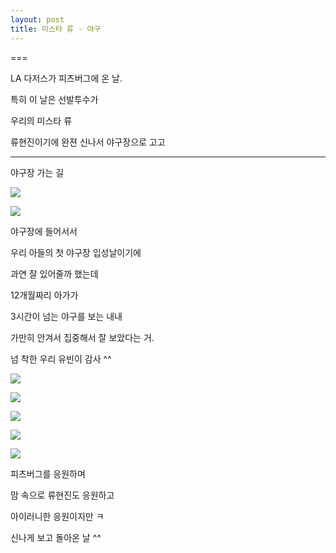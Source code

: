 ```yaml
---
layout: post
title: 미스타 류 - 야구
---
```

===

LA 다저스가 피츠버그에 온 날.

특히 이 날은 선발투수가 

우리의 미스타 류

류현진이기에 완젼 신나서 야구장으로 고고

---

야구장 가는 길 

![](https://lh3.googleusercontent.com/n6s03ABx-iRiiLDb5Cz83A6uri23WLXt6hHMq9ZJPFU=w1871-h1247-no)

![](https://lh3.googleusercontent.com/X6e2hOGdRrbZ-bFjWXRLetrph0VJLAFT0nQSrshu9ZQ=w1871-h1247-no)

야구장에 들어서서

우리 아들의 첫 야구장 입성날이기에

과연 잘 있어줄까 했는데

12개월짜리 아가가 

3시간이 넘는 야구를 보는 내내 

가만히 안겨서 집중해서 잘 보았다는 거.

넘 착한 우리 유빈이 감사 ^^

![](https://lh3.googleusercontent.com/nDWN0caDXQHf4SFRgNF9qhiXjdKv6Vi611rwPuCx56E=w831-h1247-no)

![](https://lh3.googleusercontent.com/i9owbAqsbkrtp-b1xe5ohCfpqtnI9a2B5wQY9nEKNZk=w1871-h1247-no)

![](https://lh3.googleusercontent.com/IwZ1YnvbfyXe4AlN-NH7ZPr-1bPie9fHqN0Bv0SdAEZE=w1871-h1247-no)

![](https://lh3.googleusercontent.com/kqnKdM0Tqn5eeSazuTwIKw71vsoERplgDqvOyw1yihO_=w1871-h1247-no)

![](https://lh3.googleusercontent.com/BeqRmP59cfjAaikFeT1a5LcR5BfXC6rpG0n6gSlP2XUS=w1871-h1247-no)

피츠버그를 응원하며

맘 속으로 류현진도 응원하고

아이러니한 응원이지만 ㅋ

신나게 보고 돌아온 날 ^^
